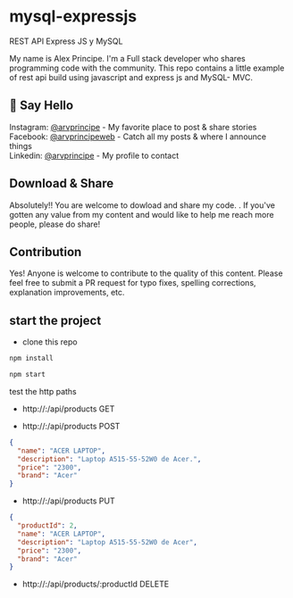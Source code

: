 # mysql-expressjs
REST API Express JS y MySQL

My name is Alex Principe. I'm a Full stack developer who shares programming code with the community.
This repo contains a little example of rest api build using javascript and express js and MySQL- MVC.

## 👋 Say Hello

Instagram: [@arvprincipe](https://www.instagram.com/arvprincipe/) - My favorite place to post & share stories<br>
Facebook: [@arvprincipeweb](https://www.facebook.com/arvprincipeweb) - Catch all my posts & where I announce things<br>
Linkedin: [@arvprincipe](https://www.linkedin.com/in/arvprincipe/) - My profile to contact<br>


## Download & Share

Absolutely!! You are welcome to dowload and share my code. . If you've gotten any value from my content and would like to help me reach more people, please do share!

## Contribution

Yes! Anyone is welcome to contribute to the quality of this content. Please feel free to submit a PR request for typo fixes, spelling corrections, explanation improvements, etc.


## start the project

- clone this repo
```bash
npm install
```

```bash
npm start
```

test the http paths
- http://<host>:<poort>/api/products  GET

- http://<host>:<poort>/api/products  POST
```json
{
  "name": "ACER LAPTOP",
  "description": "Laptop A515-55-52W0 de Acer.",
  "price": "2300",
  "brand": "Acer"
}
```

- http://<host>:<poort>/api/products  PUT
```json
{
  "productId": 2,
  "name": "ACER LAPTOP",
  "description": "Laptop A515-55-52W0 de Acer",
  "price": "2300",
  "brand": "Acer"
}
```

- http://<host>:<poort>/api/products/:productId DELETE